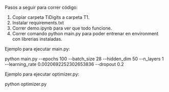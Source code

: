 Pasos a seguir para correr código:
1. Copiar carpeta TiDigits a carpeta T1.
2. Instalar requirements.txt 
3. Correr demo.ipynb para ver que todo funcione.
4. Correr comando python main.py para poder entrenar en environment con librerias instaladas.

Ejemplo para ejecutar main.py:

python main.py --epochs 100 --batch_size 28 --hidden_dim 50 --n_layers 1 --learning_rate 0.0020692252302653836 --dropout 0.2

Ejemplo para ejecutar optimizer.py:

python optimizer.py
